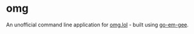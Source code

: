 # omg

An unofficial command line application for [omg.lol](https://omg.lol) - built using [go-em-gee](https://github.com/dcchambers/go-em-gee).
